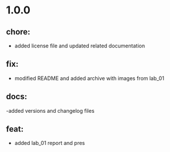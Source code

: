 # 1.0.0 
## chore:
- added license file and updated related documentation
## fix: 
- modified README and added archive with images from lab_01
## docs: 
-added versions and changelog files
## feat:
- added lab_01 report and pres
